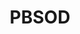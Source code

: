 ---
title: PBSOD
crosslinks:
- softwaregore
- pics
- itrunsdoom
- pcmasterrace
- france
- unexpectedaperture
- techsupportgore
- fire_snyper
- keming
- mildlyinteresting
- sanfrancisco
- AyyyMD
- Windows10
- itsaunixsystem
- ooerintensifies
- lego
- TwoRedditorsOneCup
- vizrt
- glitch_art
---